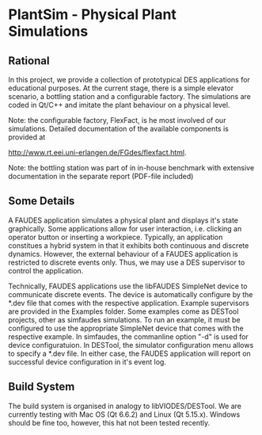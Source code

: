 # PlantSim - Physical Plant Simulations

## Rational

In this project, we provide a collection of prototypical DES
applications for educational purposes. At the current stage, there
is a simple elevator scenario, a bottling station and a configurable
factory. The simulations are coded in Qt/C++ and imitate the plant
behaviour on a physical level.

Note: the configurable factory, FlexFact, is he most involved of our
simulations. Detailed documentation of the available components
is provided at

http://www.rt.eei.uni-erlangen.de/FGdes/flexfact.html.


Note: the bottling station was part of in in-house benchmark with
extensive documentation in the separate report (PDF-file included)


## Some Details

A FAUDES application simulates a physical plant and
displays it's state graphically. Some applications
allow for user interaction, i.e. clicking an operator 
button or inserting a workpiece. Typically, an application 
constitues a hybrid system in that it exhibits both 
continuous and discrete dynamics. However, the external 
behaviour of a FAUDES application is restricted to 
discrete events only. Thus, we may use a DES supervisor 
to control the application.

Technically, FAUDES applications use the libFAUDES 
SimpleNet device to communicate discrete events. 
The device is automatically configure by the *.dev 
file that comes with the respective application. 
Example supervisors are provided in the Examples folder. 
Some examples come as DESTool projects, other as
simfaudes simulations. To run an example, it must
be configured to use the appropriate SimpleNet device
that comes with the respective example. In simfaudes,
the commanline option "-d" is used for device
configuratuion. In DESTool, the simulator configuration
menu allows to specify a *.dev file. In either case,
the FAUDES application will report on successful
device configuration in it's event log.


## Build System

The build system is organised in analogy to libVIODES/DESTool.
We are currently testing with Mac OS (Qt 6.6.2) and Linux (Qt 5.15.x).
Windows should be fine too, however, this hat not been tested recently. 








